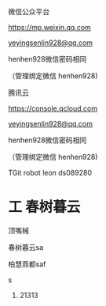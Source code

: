 微信公众平台

https://mp.weixin.qq.com

yeyingsenlin928@qq.com

henhen928微信密码相同

（管理绑定微信 henhen928)



腾讯云

https://console.qcloud.com

yeyingsenlin928@qq.com

henhen928微信密码相同

（管理绑定微信 henhen928)



TGit
robot
leon
ds089280


# 工 春树暮云 

顶嘴械

春树暮云sa

柏慧燕都saf

s


1. 21313


